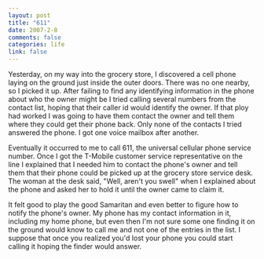 ```yaml
--- 
layout: post
title: "611"
date: 2007-2-8
comments: false
categories: life
link: false
---
```

Yesterday, on my way into the grocery store, I discovered a cell phone laying on the ground just inside the outer doors. There was no one nearby, so I picked it up. After failing to find any identifying information in the phone about who the owner might be I tried calling several numbers from the contact list, hoping that their caller id would identify the owner. If that ploy had worked I was going to have them contact the owner and tell them where they could get their phone back. Only none of the contacts I tried answered the phone. I got one voice mailbox after another.

Eventually it occurred to me to call 611, the universal cellular phone service number. Once I got the T-Mobile customer service representative on the line I explained that I needed him to contact the phone's owner and tell them that their phone could be picked up at the grocery store service desk. The woman at the desk said, "Well, aren't you swell" when I explained about the phone and asked her to hold it until the owner came to claim it.

It felt good to play the good Samaritan and even better to figure how to notify the phone's owner. My phone has my contact information in it, including my home phone, but even then I'm not sure some one finding it on the ground would know to call me and not one of the entries in the list. I suppose that once you realized you'd lost your phone you could start calling it hoping the finder would answer.
